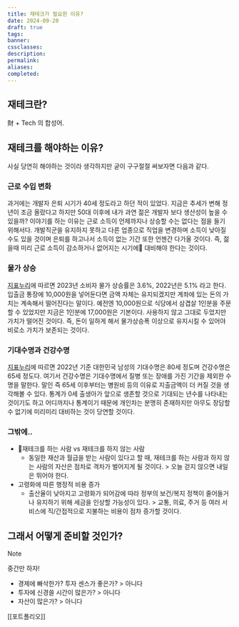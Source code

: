 ```yaml
---
title: 재테크가 필요한 이유?
date: 2024-09-20
draft: true
tags: 
banner: 
cssclasses: 
description: 
permalink: 
aliases: 
completed:
---
```

## 재테크란?
財 + Tech 의 합성어.

## 재테크를 해야하는 이유?
사실 당연히 해야하는 것이라 생각하지만 굳이 구구절절 써보자면 다음과 같다.
### 근로 수입 변화
과거에는 개발자 은퇴 시기가 40세 정도라고 하던 적이 있었다. 지금은 추세가 변해 정년이 조금 올랐다고 하지만 50대 이후에 내가 과연 젊은 개발자 보다 생산성이 높을 수 있을까? 이야기를 하는 이유는 근로 소득이 언제까지나 상승할 수는 없다는 점을 들기 위해서다. 개발직군을 유지하지 못하고 다른 업종으로 직업을 변경하며 소득이 낮아질 수도 있을 것이며 은퇴를 하고나서 소득이 없는 기간 또한 언젠간 다가올 것이다. 즉, 젊을때 미리 근로 소득이 감소하거나 없어지는 시기에 대비해야 한다는 것이다.

### 물가 상승
[지표누리](https://www.index.go.kr/unify/idx-info.do?idxCd=4226)에 따르면 2023년 소비자 물가 상승률은 3.6%, 2022년은 5.1% 라고 한다. 입출금 통장에 10,000원을 넣어둔다면 금액 자체는 유지되겠지만 계좌에 있는 돈의 가치는 계속해서 떨어진다는 말이다. 예전엔 10,000원으로 식당에서 삼겹살 1인분을 주문할 수 있었지만 지금은 1인분에 17,000원은 기본이다. 사용하지 않고 그대로 두었지만 가치가 떨어진 것이다. 즉, 돈이 일하게 해서 물가상승폭 이상으로 유지시킬 수 있어야 비로소 가치가 보존되는 것이다.

### 기대수명과 건강수명
[지표누리](https://www.index.go.kr/unity/potal/main/EachDtlPageDetail.do?idx_cd=2758)에 따르면 2022년 기준 대한민국 남성의 기대수명은 80세 정도며 건강수명은 65세 정도다. 여기서 건강수명은 기대수명에서 질병 또는 장애를 가진 기간을 제외한 수명을 말한다. 말인 즉 65세 이후부터는 병원비 등의 이유로 지출금액이 더 커질 것을 생각해볼 수 있다. 통계가 0세 출생아가 앞으로 생존할 것으로 기대되는 년수를 나타내는 것이기도 하고 어디까지나 통계이기 때문에 개인차는 분명히 존재하지만 아무도 장담할 수 없기에 미리미리 대비하는 것이 당연할 것이다.

### 그밖에..
- 재테크를 하는 사람 vs 재테크를 하지 않는 사람
	- 동일한 재산과 월급을 받는 사람이 있다고 할 때, 재테크를 하는 사람과 하지 않는 사람의 자산은 점차로 격차가 벌어지게 될 것이다. > 오늘 걷지 않으면 내일은 뛰어야 한다.
- 고령화에 따른 행정적 비용 증가
	- 출산율이 낮아지고 고령화가 되어감에 따라 정부의 보건/복지 정책이 줄어들거나 유지하기 위해 세금을 인상할 가능성이 있다. > 교통, 의료, 주거 등 여러 서비스에 직/간접적으로 지불하는 비용이 점차 증가할 것이다.

## 그래서 어떻게 준비할 것인가?

> [!NOTE] 
> 중간만 하자!


- 경제에 빠삭한가? 투자 센스가 좋은가? > 아니다
- 투자에 신경쓸 시간이 많은가? > 아니다
- 자산이 많은가? > 아니다

[[포트폴리오]]